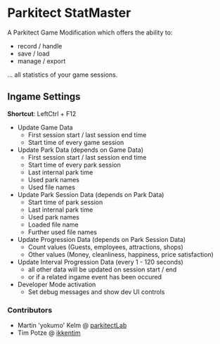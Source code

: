 # Parkitect StatMaster

A Parkitect Game Modification which offers the ability to:
* record / handle
* save / load
* manage / export

... all statistics of your game sessions.

## Ingame Settings

**Shortcut**: LeftCtrl + F12

+ Update Game Data
  - First session start / last session end time
  - Start time of every game session
+ Update Park Data (depends on Game Data)
  - First session start / last session end time
  - Start time of every park session
  - Last internal park time
  - Used park names
  - Used file names
+ Update Park Session Data (depends on Park Data)
  - Start time of park session
  - Last internal park time
  - Used park names
  - Loaded file name
  - Further used file names
+ Update Progression Data (depends on Park Session Data)
  - Count values (Guests, employees, attractions, shops)
  - Other values (Money, cleanliness, happiness, price satisfaction)
+ Update Interval Progression Data (every 1 - 120 seconds)
  - all other data will be updated on session start / end
  - or if a related ingame event has been occured
+ Developer Mode activation
  - Set debug messages and show dev UI controls

### Contributors
* Martin 'yokumo' Kelm  @ [parkitectLab](https://github.com/parkitectLab/statMaster)
* Tim Potze @ [ikkentim](https://github.com/ikkentim/statMaster)
